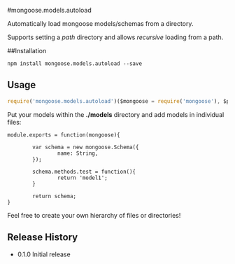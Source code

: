 #mongoose.models.autoload

Automatically load mongoose models/schemas from a directory.

Supports setting a *path* directory and allows *recursive* loading from a path.

##Installation

```
npm install mongoose.models.autoload --save
```

## Usage

```javascript
require('mongoose.models.autoload')($mongoose = require('mongoose'), $path = './models', $recursive = false).connect('mongodb://user:pass@host/db');
```

Put your models within the **./models** directory and add models in individual files:

```
module.exports = function(mongoose){

        var schema = new mongoose.Schema({
                name: String,
        });

        schema.methods.test = function(){
                return 'model1';
        }

        return schema;
}

```

Feel free to create your own hierarchy of files or directories!


## Release History

* 0.1.0 Initial release

